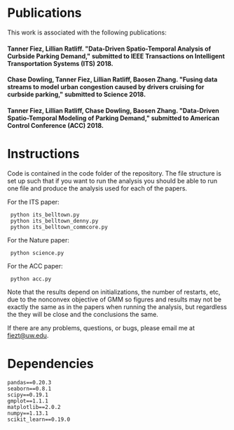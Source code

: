 # Publications
This work is associated with the following publications:


#### Tanner Fiez, Lillian Ratliff. "Data-Driven Spatio-Temporal Analysis of Curbside Parking Demand," submitted to IEEE Transactions on Intelligent Transportation Systems (ITS) 2018.

#### Chase Dowling, Tanner Fiez, Lillian Ratliff, Baosen Zhang. "Fusing data streams to model urban congestion caused by drivers cruising for curbside parking," submitted to Science 2018.

#### Tanner Fiez, Lillian Ratliff, Chase Dowling, Baosen Zhang. "Data-Driven Spatio-Temporal Modeling of Parking Demand," submitted to American Control Conference (ACC) 2018.

# Instructions
Code is contained in the code folder of the repository. The file structure is
set up such that if you want to run the analysis you should be able to run one
file and produce the analysis used for each of the papers.

For the ITS paper:

     python its_belltown.py
     python its_belltown_denny.py
     python its_belltown_commcore.py

For the Nature paper:

     python science.py

For the ACC paper:

     python acc.py

Note that the results depend on initializations, the number of restarts, etc,
due to the nonconvex objective of GMM so figures and results may not be
exactly the same as in the papers when running the analysis, but regardless
the they will be close and the conclusions the same.

If there are any problems, questions, or bugs, please email me at fiezt@uw.edu.

# Dependencies
    pandas==0.20.3
    seaborn==0.8.1
    scipy==0.19.1
    gmplot==1.1.1
    matplotlib==2.0.2
    numpy==1.13.1
    scikit_learn==0.19.0
